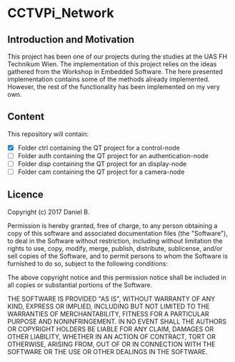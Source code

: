 # CCTVPi_Network

## Introduction and Motivation
This project has been one of our projects during the studies at the UAS FH Technikum Wien. The implementation of this project relies on the ideas gathered from the Workshop in Embedded Software.
The here presented implementation contains some of the methods already implemented.
However, the rest of the functionality has been implemented on my very own.

## Content
This repository will contain:
- [x] Folder ctrl containing the QT project for a control-node
- [ ] Folder auth containing the QT project for an authentication-node
- [ ] Folder disp containing the QT project for an display-node
- [ ] Folder cam containing the QT project for a camera-node

## Licence
Copyright (c) 2017 Daniel B.

Permission is hereby granted, free of charge, to any person obtaining a copy
of this software and associated documentation files (the "Software"), to deal
in the Software without restriction, including without limitation the rights
to use, copy, modify, merge, publish, distribute, sublicense, and/or sell
copies of the Software, and to permit persons to whom the Software is
furnished to do so, subject to the following conditions:

The above copyright notice and this permission notice shall be included in all
copies or substantial portions of the Software.

THE SOFTWARE IS PROVIDED "AS IS", WITHOUT WARRANTY OF ANY KIND, EXPRESS OR
IMPLIED, INCLUDING BUT NOT LIMITED TO THE WARRANTIES OF MERCHANTABILITY,
FITNESS FOR A PARTICULAR PURPOSE AND NONINFRINGEMENT. IN NO EVENT SHALL THE
AUTHORS OR COPYRIGHT HOLDERS BE LIABLE FOR ANY CLAIM, DAMAGES OR OTHER
LIABILITY, WHETHER IN AN ACTION OF CONTRACT, TORT OR OTHERWISE, ARISING FROM,
OUT OF OR IN CONNECTION WITH THE SOFTWARE OR THE USE OR OTHER DEALINGS IN THE
SOFTWARE.
